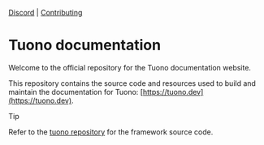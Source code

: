 [Discord](https://discord.com/invite/khQzPa654B) | [Contributing](./CONTRIBUTING)

# Tuono documentation

Welcome to the official repository for the Tuono documentation website.

This repository contains the source code and resources used to build and maintain the documentation for Tuono: [https://tuono.dev](https://tuono.dev).

> [!TIP]
> Refer to the [tuono repository](https://github.com/tuono-labs/tuono) for the framework source code.
